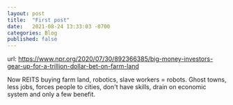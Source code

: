 ```yaml
---
layout: post
title:  "First post"
date:   2021-08-24 13:33:03 -0700
categories: Blog
published: false
---
```



url: https://www.npr.org/2020/07/30/892366385/big-money-investors-gear-up-for-a-trillion-dollar-bet-on-farm-land

Now REITS buying farm land, robotics, slave workers = robots. Ghost towns, less jobs, forces people to cities, don't have skills, drain on economic system and only a few benefit.